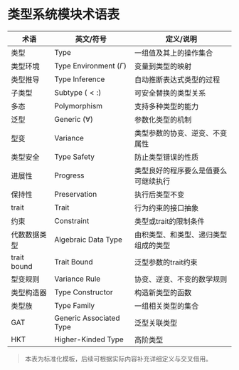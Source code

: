 # 类型系统模块术语表

| 术语         | 英文/符号         | 定义/说明 |
|--------------|-------------------|-----------|
| 类型         | Type              | 一组值及其上的操作集合 |
| 类型环境     | Type Environment ($\Gamma$) | 变量到类型的映射 |
| 类型推导     | Type Inference    | 自动推断表达式类型的过程 |
| 子类型       | Subtype ($<:$)    | 可安全替换的类型关系 |
| 多态         | Polymorphism      | 支持多种类型的能力 |
| 泛型         | Generic ($\forall$) | 参数化类型的机制 |
| 型变         | Variance          | 类型参数的协变、逆变、不变属性 |
| 类型安全     | Type Safety       | 防止类型错误的性质 |
| 进展性       | Progress          | 类型良好的程序要么是值要么可继续执行 |
| 保持性       | Preservation      | 执行后类型不变 |
| trait        | Trait             | 行为约束的接口抽象 |
| 约束         | Constraint        | 类型或trait的限制条件 |
| 代数数据类型 | Algebraic Data Type | 由积类型、和类型、递归类型组成的类型 |
| trait bound  | Trait Bound       | 泛型参数的trait约束 |
| 型变规则     | Variance Rule     | 协变、逆变、不变的数学规则 |
| 类型构造器   | Type Constructor  | 构造新类型的函数 |
| 类型族       | Type Family       | 一组相关类型的集合 |
| GAT          | Generic Associated Type | 泛型关联类型 |
| HKT          | Higher-Kinded Type | 高阶类型 |

> 本表为标准化模板，后续可根据实际内容补充详细定义与交叉借用。
